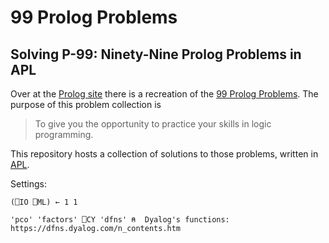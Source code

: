 # 99 Prolog Problems

## Solving P-99: Ninety-Nine Prolog Problems in APL

Over at the [Prolog site] there is a recreation of the [99 Prolog Problems]. The purpose of this problem collection is

> To give you the opportunity to practice your skills in logic programming.

This repository hosts a collection of solutions to those problems, written in [APL].

Settings:
    
    (⎕IO ⎕ML) ← 1 1
    
    'pco' 'factors' ⎕CY 'dfns' ⍝  Dyalog's functions: https://dfns.dyalog.com/n_contents.htm


[Prolog site]: https://sites.google.com/site/prologsite/
[99 Prolog Problems]: https://sites.google.com/site/prologsite/prolog-problems
[APL]: https://apl.wiki

